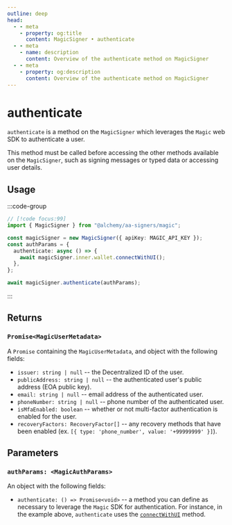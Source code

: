 ```yaml
---
outline: deep
head:
  - - meta
    - property: og:title
      content: MagicSigner • authenticate
  - - meta
    - name: description
      content: Overview of the authenticate method on MagicSigner
  - - meta
    - property: og:description
      content: Overview of the authenticate method on MagicSigner
---
```


# authenticate

`authenticate` is a method on the `MagicSigner` which leverages the `Magic` web SDK to authenticate a user.

This method must be called before accessing the other methods available on the `MagicSigner`, such as signing messages or typed data or accessing user details.

## Usage

:::code-group

```ts [example.ts]
// [!code focus:99]
import { MagicSigner } from "@alchemy/aa-signers/magic";

const magicSigner = new MagicSigner({ apiKey: MAGIC_API_KEY });
const authParams = {
  authenticate: async () => {
    await magicSigner.inner.wallet.connectWithUI();
  },
};

await magicSigner.authenticate(authParams);
```

:::

## Returns

### `Promise<MagicUserMetadata>`

A `Promise` containing the `MagicUserMetadata`, and object with the following fields:

- `issuer: string | null` -- the Decentralized ID of the user.
- `publicAddress: string | null` -- the authenticated user's public address (EOA public key).
- `email: string | null` -- email address of the authenticated user.
- `phoneNumber: string | null` -- phone number of the authenticated user.
- `isMfaEnabled: boolean` -- whether or not multi-factor authentication is enabled for the user.
- `recoveryFactors: RecoveryFactor[]` -- any recovery methods that have been enabled (ex. `[{ type: 'phone_number', value: '+99999999' }]`).

## Parameters

### `authParams: <MagicAuthParams>`

An object with the following fields:

- `authenticate: () => Promise<void>` -- a method you can define as necessary to leverage the `Magic` SDK for authentication. For instance, in the example above, `authenticate` uses the [`connectWithUI`](https://magic.link/docs/api/client-side-sdks/web#connectwithui) method.

